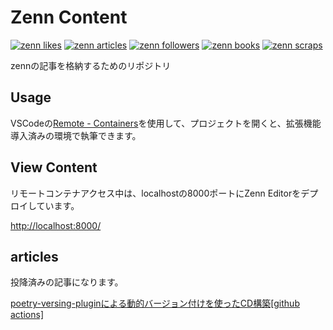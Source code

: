 # Zenn Content

[![zenn likes](https://zenn.badge.nikaera.com/s/u_not/likes?style=flat)](https://zenn.dev/u_not)
[![zenn articles](https://zenn.badge.nikaera.com/s/u_not/articles?style=flat)](https://zenn.dev/u_not/articles)
[![zenn followers](https://zenn.badge.nikaera.com/s/u_not/followers?style=flat)](https://zenn.dev/u_not/articles)
[![zenn books](https://zenn.badge.nikaera.com/s/u_not/books?style=flat)](https://zenn.dev/u_not/books)
[![zenn scraps](https://zenn.badge.nikaera.com/s/u_not/scraps?style=flat)](https://zenn.dev/u_not/scraps)

zennの記事を格納するためのリポジトリ

## Usage

VSCodeの[Remote - Containers](https://marketplace.visualstudio.com/items?itemName=ms-vscode-remote.remote-containers)を使用して、プロジェクトを開くと、拡張機能導入済みの環境で執筆できます。

## View Content

リモートコンテナアクセス中は、localhostの8000ポートにZenn Editorをデプロイしています。

[http://localhost:8000/](http://localhost:8000/)

## articles

投降済みの記事になります。

[poetry-versing-pluginによる動的バージョン付けを使ったCD構築[github actions]](https://zenn.dev/u_not/articles/abcc0ebd71655b/)
